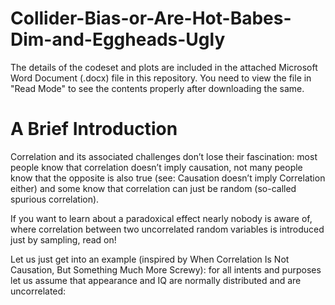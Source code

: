 # Collider-Bias-or-Are-Hot-Babes-Dim-and-Eggheads-Ugly

The details of the codeset and plots are included in the attached Microsoft Word Document (.docx) file in this repository. 
You need to view the file in "Read Mode" to see the contents properly after downloading the same.

A Brief Introduction
======================

Correlation and its associated challenges don’t lose their fascination: most people know that correlation doesn’t imply causation, not many people know that the opposite is also true (see: Causation doesn’t imply Correlation either) and some know that correlation can just be random (so-called spurious correlation).

If you want to learn about a paradoxical effect nearly nobody is aware of, where correlation between two uncorrelated random variables is introduced just by sampling, read on!

Let us just get into an example (inspired by When Correlation Is Not Causation, But Something Much More Screwy): for all intents and purposes let us assume that appearance and IQ are normally distributed and are uncorrelated:

